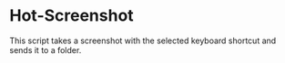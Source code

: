 # Hot-Screenshot
This script takes a screenshot with the selected keyboard shortcut and sends it to a folder.
